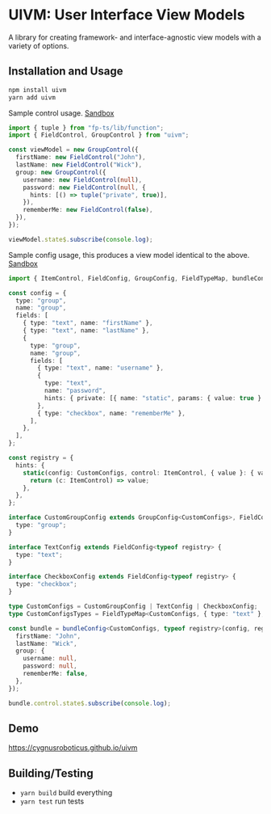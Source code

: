 # UIVM: User Interface View Models

A library for creating framework- and interface-agnostic view models with a variety of options.

## Installation and Usage

```sh
npm install uivm
yarn add uivm
```

Sample control usage. [Sandbox](https://codesandbox.io/s/morning-wood-3f8jx?file=/src/index.ts)

```ts
import { tuple } from "fp-ts/lib/function";
import { FieldControl, GroupControl } from "uivm";

const viewModel = new GroupControl({
  firstName: new FieldControl("John"),
  lastName: new FieldControl("Wick"),
  group: new GroupControl({
    username: new FieldControl(null),
    password: new FieldControl(null, {
      hints: [() => tuple("private", true)],
    }),
    rememberMe: new FieldControl(false),
  }),
});

viewModel.state$.subscribe(console.log);
```

Sample config usage, this produces a view model identical to the above. [Sandbox](https://codesandbox.io/s/jolly-bogdan-y1kvz?file=/src/index.ts)

```ts
import { ItemControl, FieldConfig, GroupConfig, FieldTypeMap, bundleConfig } from "uivm";

const config = {
  type: "group",
  name: "group",
  fields: [
    { type: "text", name: "firstName" },
    { type: "text", name: "lastName" },
    {
      type: "group",
      name: "group",
      fields: [
        { type: "text", name: "username" },
        {
          type: "text",
          name: "password",
          hints: { private: [{ name: "static", params: { value: true } }] },
        },
        { type: "checkbox", name: "rememberMe" },
      ],
    },
  ],
};

const registry = {
  hints: {
    static(config: CustomConfigs, control: ItemControl, { value }: { value: boolean }) {
      return (c: ItemControl) => value;
    },
  },
};

interface CustomGroupConfig extends GroupConfig<CustomConfigs>, FieldConfig<typeof registry> {
  type: "group";
}

interface TextConfig extends FieldConfig<typeof registry> {
  type: "text";
}

interface CheckboxConfig extends FieldConfig<typeof registry> {
  type: "checkbox";
}

type CustomConfigs = CustomGroupConfig | TextConfig | CheckboxConfig;
type CustomConfigsTypes = FieldTypeMap<CustomConfigs, { type: "text" }, never, { type: "checkbox" }, never, never>;

const bundle = bundleConfig<CustomConfigs, typeof registry>(config, registry, {
  firstName: "John",
  lastName: "Wick",
  group: {
    username: null,
    password: null,
    rememberMe: false,
  },
});

bundle.control.state$.subscribe(console.log);
```

## Demo

https://cygnusroboticus.github.io/uivm

## Building/Testing

- `yarn build` build everything
- `yarn test` run tests
